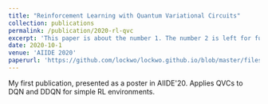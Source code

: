 ```yaml
---
title: "Reinforcement Learning with Quantum Variational Circuits"
collection: publications
permalink: /publication/2020-rl-qvc
excerpt: 'This paper is about the number 1. The number 2 is left for future work.'
date: 2020-10-1
venue: 'AIIDE 2020'
paperurl: 'https://github.com/lockwo/lockwo.github.io/blob/master/files/7437-Article%20Text-10884-1-10-20200930%20(4).pdf'
---
```


My first publication, presented as a poster in AIIDE'20. Applies QVCs to DQN and DDQN for simple RL environments.

